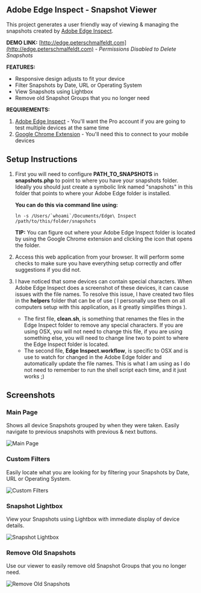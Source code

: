 ## Adobe Edge Inspect - Snapshot Viewer

This project generates a user friendly way of viewing & managing the snapshots created by [Adobe Edge Inspect](http://html.adobe.com/edge/inspect/).

**DEMO LINK:** [http://edge.peterschmalfeldt.com](http://edge.peterschmalfeldt.com) - *Permissions Disabled to Delete Snapshots*

**FEATURES:**

* Responsive design adjusts to fit your device
* Filter Snapshots by Date, URL or Operating System
* View Snapshots using Lightbox
* Remove old Snapshot Groups that you no longer need

**REQUIREMENTS:**

1. [Adobe Edge Inspect](http://html.adobe.com/edge/inspect/) - You'll want the Pro account if you are going to test multiple devices at the same time
2. [Google Chrome Extension](https://chrome.google.com/webstore/detail/adobe-edge-inspect/ijoeapleklopieoejahbpdnhkjjgddem?hl=en) - You'll need this to connect to your mobile devices


## Setup Instructions

1. First you will need to configure **PATH_TO_SNAPSHOTS** in **snapshots.php** to point to where you have your snapshots folder.  Ideally you should just create a symbolic link named "snapshots" in this folder that points to where your Adobe Edge folder is installed.

	**You can do this via command line using:**

	``ln -s /Users/`whoami`/Documents/Edge\ Inspect /path/to/this/folder/snapshots``

	**TIP:**  You can figure out where your Adobe Edge Inspect folder is located by using the Google Chrome extension and clicking the icon that opens the folder.

2. Access this web application from your browser.  It will perform some checks to make sure you have everything setup correctly and offer suggestions if you did not.

3. I have noticed that some devices can contain special characters.  When Adobe Edge Inspect does a screenshot of these devices, it can cause issues with the file names.  To resolve this issue, I have created two files in the **helpers** folder that can be of use ( I personally use them on all computers setup with this application, as it greatly simplifies things ).
	* The first file, **clean.sh**, is something that renames the files in the Edge Inspect folder to remove any special characters. If you are using OSX, you will not need to change this file, if you are using something else, you will need to change line two to point to where the Edge Inspect folder is located.
	* The second file, **Edge Inspect.workflow**, is specific to OSX and is use to watch for changed in the Adobe Edge folder and automatically update the file names.  This is what I am using as I do not need to remember to run the shell script each time, and it just works ;)

## Screenshots

### Main Page
Shows all device Snapshots grouped by when they were taken. Easily navigate to previous snapshots with previous & next buttons.

![Main Page](http://farm9.staticflickr.com/8072/8318018251_81be592f5d_c.jpg "Main Page")

### Custom Filters
Easily locate what you are looking for by filtering your Snapshots by Date, URL or Operating System.

![Custom Filters](http://farm9.staticflickr.com/8497/8318018185_f463069fc1_c.jpg "Custom Filters")

### Snapshot Lightbox
View your Snapshots using Lightbox with immediate display of device details.

![Snapshot Lightbox](http://farm9.staticflickr.com/8071/8318018021_172526bf96_c.jpg "Snapshot Lightbox")

### Remove Old Snapshots
Use our viewer to easily remove old Snapshot Groups that you no longer need.

![Remove Old Snapshots](http://farm9.staticflickr.com/8223/8319075214_cf9a86da12_c.jpg "Remove Old Snapshots")